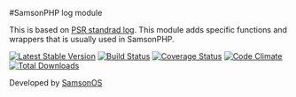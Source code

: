 #SamsonPHP log module

This is based on [PSR standrad log](https://github.com/php-fig/log). This module adds specific functions and wrappers
that is usually used in SamsonPHP.

[![Latest Stable Version](https://poser.pugx.org/samsonos/php_log/v/stable.svg)](https://packagist.org/packages/samsonos/php_log) 
[![Build Status](https://travis-ci.org/samsonos/php_log.png)](https://travis-ci.org/samsonos/php_log) 
[![Coverage Status](https://coveralls.io/repos/samsonos/php_log/badge.png)](https://coveralls.io/r/samsonos/php_log) 
[![Code Climate](https://codeclimate.com/github/samsonos/php_log/badges/gpa.svg)](https://codeclimate.com/github/samsonos/php_log) 
[![Total Downloads](https://poser.pugx.org/samsonos/php_log/downloads.svg)](https://packagist.org/packages/samsonos/php_log)

Developed by [SamsonOS](http://samsonos.com/)
